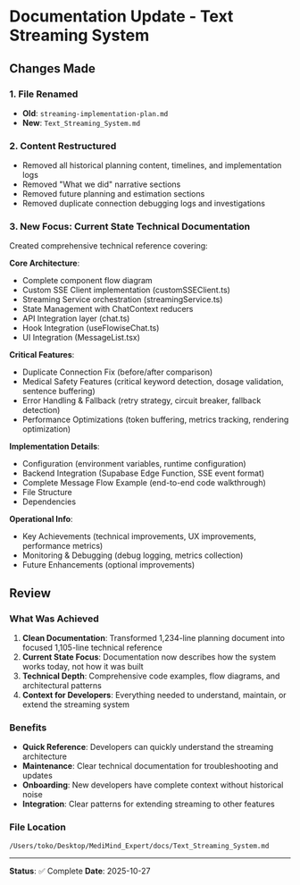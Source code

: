 # Documentation Update - Text Streaming System

## Changes Made

### 1. File Renamed
- **Old**: `streaming-implementation-plan.md`
- **New**: `Text_Streaming_System.md`

### 2. Content Restructured
- Removed all historical planning content, timelines, and implementation logs
- Removed "What we did" narrative sections
- Removed future planning and estimation sections
- Removed duplicate connection debugging logs and investigations

### 3. New Focus: Current State Technical Documentation
Created comprehensive technical reference covering:

**Core Architecture**:
- Complete component flow diagram
- Custom SSE Client implementation (customSSEClient.ts)
- Streaming Service orchestration (streamingService.ts)
- State Management with ChatContext reducers
- API Integration layer (chat.ts)
- Hook Integration (useFlowiseChat.ts)
- UI Integration (MessageList.tsx)

**Critical Features**:
- Duplicate Connection Fix (before/after comparison)
- Medical Safety Features (critical keyword detection, dosage validation, sentence buffering)
- Error Handling & Fallback (retry strategy, circuit breaker, fallback detection)
- Performance Optimizations (token buffering, metrics tracking, rendering optimization)

**Implementation Details**:
- Configuration (environment variables, runtime configuration)
- Backend Integration (Supabase Edge Function, SSE event format)
- Complete Message Flow Example (end-to-end code walkthrough)
- File Structure
- Dependencies

**Operational Info**:
- Key Achievements (technical improvements, UX improvements, performance metrics)
- Monitoring & Debugging (debug logging, metrics collection)
- Future Enhancements (optional improvements)

## Review

### What Was Achieved

1. **Clean Documentation**: Transformed 1,234-line planning document into focused 1,105-line technical reference
2. **Current State Focus**: Documentation now describes how the system works today, not how it was built
3. **Technical Depth**: Comprehensive code examples, flow diagrams, and architectural patterns
4. **Context for Developers**: Everything needed to understand, maintain, or extend the streaming system

### Benefits

- **Quick Reference**: Developers can quickly understand the streaming architecture
- **Maintenance**: Clear technical documentation for troubleshooting and updates
- **Onboarding**: New developers have complete context without historical noise
- **Integration**: Clear patterns for extending streaming to other features

### File Location

`/Users/toko/Desktop/MediMind_Expert/docs/Text_Streaming_System.md`

---

**Status**: ✅ Complete
**Date**: 2025-10-27
